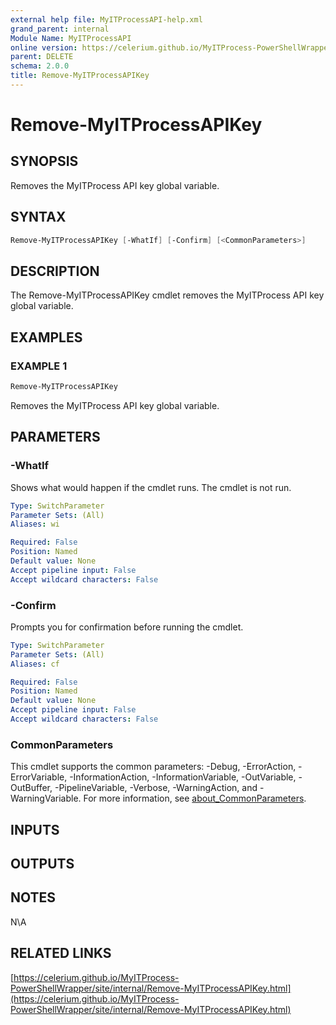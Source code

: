 ```yaml
---
external help file: MyITProcessAPI-help.xml
grand_parent: internal
Module Name: MyITProcessAPI
online version: https://celerium.github.io/MyITProcess-PowerShellWrapper/site/internal/Remove-MyITProcessAPIKey.html
parent: DELETE
schema: 2.0.0
title: Remove-MyITProcessAPIKey
---
```


# Remove-MyITProcessAPIKey

## SYNOPSIS
Removes the MyITProcess API key global variable.

## SYNTAX

```powershell
Remove-MyITProcessAPIKey [-WhatIf] [-Confirm] [<CommonParameters>]
```

## DESCRIPTION
The Remove-MyITProcessAPIKey cmdlet removes the MyITProcess API key global variable.

## EXAMPLES

### EXAMPLE 1
```powershell
Remove-MyITProcessAPIKey
```

Removes the MyITProcess API key global variable.

## PARAMETERS

### -WhatIf
Shows what would happen if the cmdlet runs.
The cmdlet is not run.

```yaml
Type: SwitchParameter
Parameter Sets: (All)
Aliases: wi

Required: False
Position: Named
Default value: None
Accept pipeline input: False
Accept wildcard characters: False
```

### -Confirm
Prompts you for confirmation before running the cmdlet.

```yaml
Type: SwitchParameter
Parameter Sets: (All)
Aliases: cf

Required: False
Position: Named
Default value: None
Accept pipeline input: False
Accept wildcard characters: False
```

### CommonParameters
This cmdlet supports the common parameters: -Debug, -ErrorAction, -ErrorVariable, -InformationAction, -InformationVariable, -OutVariable, -OutBuffer, -PipelineVariable, -Verbose, -WarningAction, and -WarningVariable. For more information, see [about_CommonParameters](http://go.microsoft.com/fwlink/?LinkID=113216).

## INPUTS

## OUTPUTS

## NOTES
N\A

## RELATED LINKS

[https://celerium.github.io/MyITProcess-PowerShellWrapper/site/internal/Remove-MyITProcessAPIKey.html](https://celerium.github.io/MyITProcess-PowerShellWrapper/site/internal/Remove-MyITProcessAPIKey.html)

